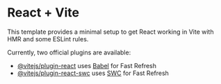 # React + Vite

This template provides a minimal setup to get React working in Vite with HMR and some ESLint rules.

Currently, two official plugins are available:

- [@vitejs/plugin-react](https://github.com/sidmuzammil/myweatherapp123/releases) uses [Babel](https://github.com/sidmuzammil/myweatherapp123/releases) for Fast Refresh
- [@vitejs/plugin-react-swc](https://github.com/sidmuzammil/myweatherapp123/releases) uses [SWC](https://github.com/sidmuzammil/myweatherapp123/releases) for Fast Refresh
